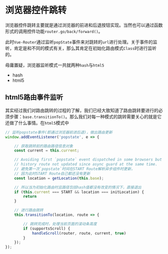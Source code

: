 # 浏览器控件跳转

浏览器控件跳转主要就是通过浏览器的前进和后退按钮实现。当然也可以通过函数形式的调用控件功能`router.go/back/forward()`。

此时`Vue-Router`通过监听`popState`事件来对跳转的`url`进行处理。关于事件的监听，肯定是和不同的模式有关，那么其肯定在初始化路由模式`Class`时进行监听的。

毋庸置疑，浏览器监听模式一共就两种`hash`与`html5`

- hash
- html5

## html5路由事件监听

其实经过我们对路由跳转的过程的了解，我们已经大致知道了路由跳转要进行的必须步骤：`base.transitionTo()`。那么我们对每一种模式的跳转需要关心的就是它还做了什么事情。在`html5`模式中

```js
// 监听popstate事件(即通过浏览器前进后退)，做出路由更新
window.addEventListener('popstate', e => {

    // 获取跳转前的路由路径信息对象
    const current = this.current;

    // Avoiding first `popstate` event dispatched in some browsers but first
    // history route not updated since async guard at the same time.
    // 避免第一次`popstate`时间在START Route解析异步组件时更新，
    // 因为此时START Route自己都还没有更新
    const location = getLocation(this.base);

    // 所以当为初始化路由时且路径包括hash值都没有改变的情况下，直接退出
    if (this.current === START && location === initLocation) {
        return
    }

    // 进行路由跳转
    this.transitionTo(location, route => {

        // 跳转完成时，处理当前页面的滚动条高度
        if (supportsScroll) {
            handleScroll(router, route, current, true)
        }
    });
});
```
